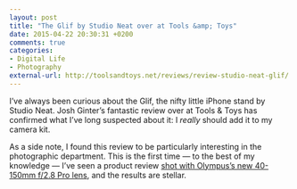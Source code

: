 ```yaml
---
layout: post
title: "The Glif by Studio Neat over at Tools &amp; Toys"
date: 2015-04-22 20:30:31 +0200
comments: true
categories: 
- Digital Life
- Photography
external-url: http://toolsandtoys.net/reviews/review-studio-neat-glif/
---
```


I’ve always been curious about the Glif, the nifty little iPhone stand by Studio Neat. Josh Ginter’s fantastic review over at Tools & Toys has confirmed what I’ve long suspected about it: I _really_ should add it to my camera kit.

As a side note, I found this review to be particularly interesting in the photographic department. This is the first time — to the best of my knowledge — I’ve seen a product review [shot with Olympus’s new 40-150mm f/2.8 Pro lens](http://thenewsprint.co/2015/04/21/the-studio-neat-glif-on-tools--toys/), and the results are stellar.